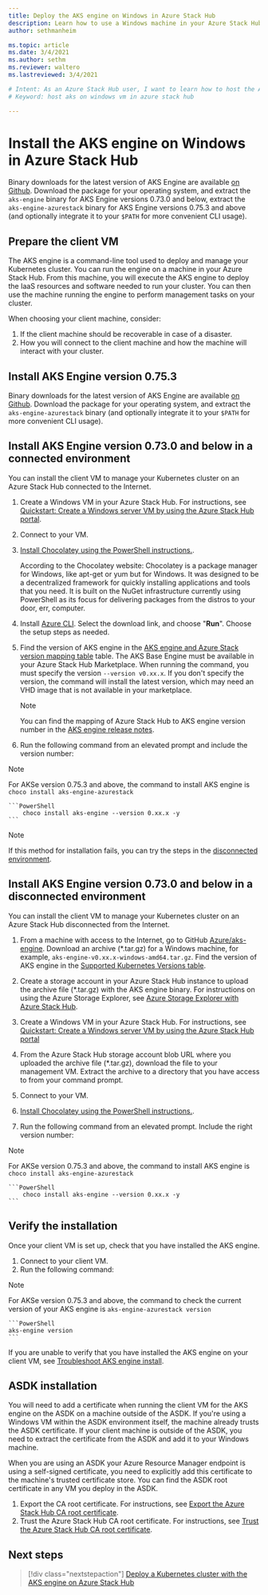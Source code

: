 ```yaml
---
title: Deploy the AKS engine on Windows in Azure Stack Hub 
description: Learn how to use a Windows machine in your Azure Stack Hub to host the AKS engine in order to deploy and manage a Kubernetes cluster.
author: sethmanheim

ms.topic: article
ms.date: 3/4/2021
ms.author: sethm
ms.reviewer: waltero
ms.lastreviewed: 3/4/2021

# Intent: As an Azure Stack Hub user, I want to learn how to host the AKS engine on a Windows VM so that I can deploy the AKS engine on Windows in Azure Stack Hub.
# Keyword: host aks on windows vm in azure stack hub 

---
```



# Install the AKS engine on Windows in Azure Stack Hub

Binary downloads for the latest version of AKS Engine are available [on Github](https://github.com/Azure/aks-engine-azurestack/releases/latest). Download the package for your operating system, and extract the `aks-engine` binary for AKS Engine versions 0.73.0 and below, extract the `aks-engine-azurestack` binary for AKS Engine versions 0.75.3 and above (and optionally integrate it to your `$PATH` for more convenient CLI usage).

## Prepare the client VM

The AKS engine is a command-line tool used to deploy and manage your Kubernetes cluster. You can run the engine on a machine in your Azure Stack Hub. From this machine, you will execute the AKS engine to deploy the IaaS resources and software needed to run your cluster. You can then use the machine running the engine to perform management tasks on your cluster.

When choosing your client machine, consider:

1. If the client machine should be recoverable in case of a disaster.
3. How you will connect to the client machine and how the machine will interact with your cluster.


## Install AKS Engine version 0.75.3

Binary downloads for the latest version of AKS Engine are available [on Github](https://github.com/Azure/aks-engine-azurestack/releases/latest). Download the package for your operating system, and extract the `aks-engine-azurestack` binary (and optionally integrate it to your `$PATH` for more convenient CLI usage).


## Install AKS Engine version 0.73.0 and below in a connected environment

You can install the client VM to manage your Kubernetes cluster on an Azure Stack Hub connected to the Internet.

1. Create a Windows VM in your Azure Stack Hub. For instructions, see [Quickstart: Create a Windows server VM by using the Azure Stack Hub portal](./azure-stack-quick-windows-portal.md).
2. Connect to your VM.
3. [Install Chocolatey using the PowerShell instructions.](https://chocolatey.org/install#install-with-powershellexe). 

    According to the Chocolatey website: Chocolatey is a package manager for Windows, like apt-get or yum but for Windows. It was designed to be a decentralized framework for quickly installing applications and tools that you need. It is built on the NuGet infrastructure currently using PowerShell as its focus for delivering packages from the distros to your door, err, computer.
4. Install [Azure CLI](/cli/azure/install-azure-cli-windows). Select the download link, and choose "**Run**". Choose the setup steps as needed.
5. Find the version of AKS engine in the [AKS engine and Azure Stack version mapping table](kubernetes-aks-engine-release-notes.md#aks-engine-and-azure-stack-version-mapping) table. The AKS Base Engine must be available in your Azure Stack Hub Marketplace. When running the command, you must specify the version `--version v0.xx.x`. If you don't specify the version, the command will install the latest version, which may need an VHD image that is not available in your marketplace.
    > [!NOTE]  
    > You can find the mapping of Azure Stack Hub to AKS engine version number in the [AKS engine release notes](kubernetes-aks-engine-release-notes.md#aks-engine-and-azure-stack-version-mapping).
6. Run the following command from an elevated prompt and include the version number:

> [!Note]
> For AKSe version 0.75.3 and above, the command to install AKS engine is `choco install aks-engine-azurestack` 

    ```PowerShell  
        choco install aks-engine --version 0.xx.x -y
    ```

> [!NOTE]  
> If this method for installation fails, you can try the steps in the [disconnected environment](#install-in-a-disconnected-environment).

## Install AKS Engine version 0.73.0 and below in a disconnected environment

You can install the client VM to manage your Kubernetes cluster on an Azure Stack Hub disconnected from the Internet.

1.  From a machine with access to the Internet, go to GitHub [Azure/aks-engine](https://github.com/Azure/aks-engine/releases/latest). Download an archive (*.tar.gz) for a Windows machine, for example, `aks-engine-v0.xx.x-windows-amd64.tar.gz`. Find the version of AKS engine in the [Supported Kubernetes Versions table](kubernetes-aks-engine-release-notes.md#aks-engine-and-azure-stack-version-mapping).

2.  Create a storage account in your Azure Stack Hub instance to upload the archive file (*.tar.gz) with the AKS engine binary. For instructions on using the Azure Storage Explorer, see [Azure Storage Explorer with Azure Stack Hub](./azure-stack-storage-connect-se.md).

3. Create a Windows VM in your Azure Stack Hub. For instructions, see [Quickstart: Create a Windows server VM by using the Azure Stack Hub portal](./azure-stack-quick-windows-portal.md)

4.  From the Azure Stack Hub storage account blob URL where you uploaded the archive file (*.tar.gz), download the file to your management VM. Extract the archive to a directory that you have access to from your command prompt.

5. Connect to your VM.

6. [Install Chocolatey using the PowerShell instructions.](https://chocolatey.org/install#install-with-powershellexe). 

7.  Run the following command from an elevated prompt. Include the right version number:

> [!Note]
> For AKSe version 0.75.3 and above, the command to install AKS engine is `choco install aks-engine-azurestack` 

    ```PowerShell  
        choco install aks-engine --version 0.xx.x -y
    ```

## Verify the installation

Once your client VM is set up, check that you have installed the AKS engine.

1. Connect to your client VM.
2. Run the following command:

> [!Note]
> For AKSe version 0.75.3 and above, the command to check the current version of your AKS engine is `aks-engine-azurestack version` 

    ```PowerShell  
    aks-engine version
    ```

If you are unable to verify that you have installed the AKS engine on your client VM, see [Troubleshoot AKS engine install](azure-stack-kubernetes-aks-engine-troubleshoot.md).


## ASDK installation

You will need to add a certificate when running the client VM for the AKS engine on the ASDK on a machine outside of the ASDK. If you're using a Windows VM within the ASDK environment itself, the machine already trusts the ASDK certificate. If your client machine is outside of the ASDK, you need to extract the certificate from the ASDK and add it to your Windows machine.

When you are using an ASDK your Azure Resource Manager endpoint is using a self-signed certificate, you need to explicitly add this certificate to the machine's trusted certificate store. You can find the ASDK root certificate in any VM you deploy in the ASDK.

1. Export the CA root certificate. For instructions, see [Export the Azure Stack Hub CA root certificate](../asdk/asdk-cli.md#export-the-azure-stack-hub-ca-root-certificate).
2. Trust the Azure Stack Hub CA root certificate. For instructions, see [Trust the Azure Stack Hub CA root certificate](../asdk/asdk-cli.md#trust-the-certificate).

## Next steps

> [!div class="nextstepaction"]
> [Deploy a Kubernetes cluster with the AKS engine on Azure Stack Hub](azure-stack-kubernetes-aks-engine-deploy-cluster.md)
